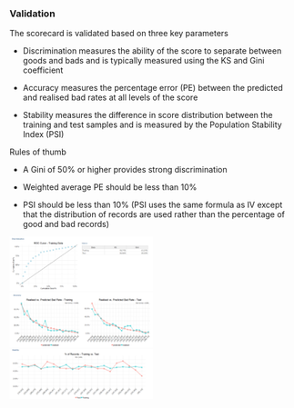 

### Validation

The scorecard is validated based on three key parameters

* Discrimination measures the ability of the score to separate between goods and bads and is typically measured using the KS and Gini coefficient

* Accuracy measures the percentage error (PE) between the predicted and realised bad rates at all levels of the score

* Stability measures the difference in score distribution between the training and test samples and is measured by the Population Stability Index (PSI)

Rules of thumb

* A Gini of 50% or higher provides strong discrimination

* Weighted average PE should be less than 10%

* PSI should be less than 10% (PSI uses the same formula as IV except that the distribution of records are used rather than the percentage of good and bad records)

<img src="www/validation-discrimination.png" title="Discrimination" alt="Discrimination" width="50%" />

<img src="www/validation-accuracy.png" title="Accuracy" alt="Accuracy" width="50%" />

<img src="www/validation-stability.png" title="Stability" alt="Stability" width="50%" />
